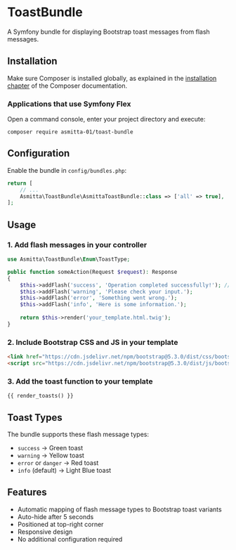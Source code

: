 # ToastBundle

A Symfony bundle for displaying Bootstrap toast messages from flash messages.

## Installation

Make sure Composer is installed globally, as explained in the
[installation chapter](https://getcomposer.org/doc/00-intro.md)
of the Composer documentation.

### Applications that use Symfony Flex

Open a command console, enter your project directory and execute:

```console
composer require asmitta-01/toast-bundle
```

## Configuration

Enable the bundle in `config/bundles.php`:

```php
return [
    // ...
    Asmitta\ToastBundle\AsmittaToastBundle::class => ['all' => true],
];
```

## Usage

### 1. Add flash messages in your controller

```php
use Asmitta\ToastBundle\Enum\ToastType;

public function someAction(Request $request): Response
{
    $this->addFlash('success', 'Operation completed successfully!'); // 'success' or ToastType::SUCCESS->value
    $this->addFlash('warning', 'Please check your input.');
    $this->addFlash('error', 'Something went wrong.');
    $this->addFlash('info', 'Here is some information.');
    
    return $this->render('your_template.html.twig');
}
```

### 2. Include Bootstrap CSS and JS in your template

```html
<link href="https://cdn.jsdelivr.net/npm/bootstrap@5.3.0/dist/css/bootstrap.min.css" rel="stylesheet">
<script src="https://cdn.jsdelivr.net/npm/bootstrap@5.3.0/dist/js/bootstrap.bundle.min.js"></script>
```

### 3. Add the toast function to your template

```twig
{{ render_toasts() }}
```

## Toast Types

The bundle supports these flash message types:

- `success` → Green toast
- `warning` → Yellow toast  
- `error` or `danger` → Red toast
- `info` (default) → Light Blue toast

## Features

- Automatic mapping of flash message types to Bootstrap toast variants
- Auto-hide after 5 seconds
- Positioned at top-right corner
- Responsive design
- No additional configuration required

